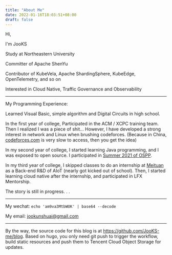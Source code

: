 ```yaml
---
title: "About Me"
date: 2022-01-16T18:03:51+08:00
draft: false
---
```


Hi,

I'm JooKS

Study at Northeastern University

Committer of Apache ShenYu

Contributor of KubeVela, Apache ShardingSphere, KubeEdge, OpenTelemetry, and so on

Interested in Cloud Native, Traffic Governance and Observability

---

My Programming Experience:

Learned Visual Basic, simple algorithm and Digital Circuits in high school.

 In the first year of college, Participated in the ACM / XCPC training team. Then I realized I was a piece of shit... However, I have developed a strong interest in network and Linux when brushing codeforces. (Because in China, [codeforces.com](http://codeforces.com) is very slow to access, then you get the idea)

In my second year of college, I started learning Java programming, and I was exposed to open source. I participated in [Summer 2021 of OSPP](https://summer.iscas.ac.cn/).

In my third year of college, I skipped classes to do an internship at [Meituan](https://about.meituan.com/en) as a Back-end R&D of AIoT (nearly got kicked out of school). Then, I started learning cloud native after the internship, and participated in LFX Mentorship.

The story is still in progress. . .

---

My wechat: `echo 'am9va3MtbWUK' | base64 --decode`

My email: jookunshuai@gmail.com

---

By the way, the source code for this blog is at https://github.com/JooKS-me/blog. Based on hugo, you only need git push to trigger the workflow, build static resources and push them to Tencent Cloud Object Storage for updates.

